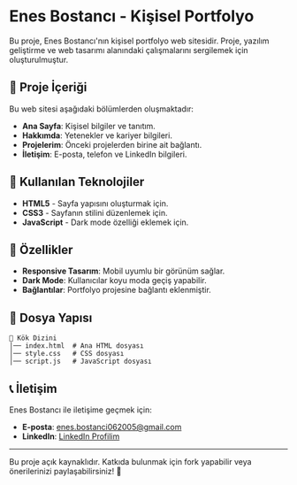 # Enes Bostancı - Kişisel Portfolyo

Bu proje, Enes Bostancı'nın kişisel portfolyo web sitesidir. Proje, yazılım geliştirme ve web tasarımı alanındaki çalışmalarını sergilemek için oluşturulmuştur.

## 📌 Proje İçeriği
Bu web sitesi aşağıdaki bölümlerden oluşmaktadır:
- **Ana Sayfa**: Kişisel bilgiler ve tanıtım.
- **Hakkımda**: Yetenekler ve kariyer bilgileri.
- **Projelerim**: Önceki projelerden birine ait bağlantı.
- **İletişim**: E-posta, telefon ve LinkedIn bilgileri.

## 🚀 Kullanılan Teknolojiler
- **HTML5** - Sayfa yapısını oluşturmak için.
- **CSS3** - Sayfanın stilini düzenlemek için.
- **JavaScript** - Dark mode özelliği eklemek için.

## 🎨 Özellikler
- **Responsive Tasarım**: Mobil uyumlu bir görünüm sağlar.
- **Dark Mode**: Kullanıcılar koyu moda geçiş yapabilir.
- **Bağlantılar**: Portfolyo projesine bağlantı eklenmiştir.

## 📂 Dosya Yapısı
```
📁 Kök Dizini
│── index.html  # Ana HTML dosyası
│── style.css   # CSS dosyası
│── script.js   # JavaScript dosyası
```

## 📞 İletişim
Enes Bostancı ile iletişime geçmek için:
- **E-posta**: enes.bostanci062005@gmail.com
- **LinkedIn**: [LinkedIn Profilim](https://www.linkedin.com/in/muhammed-enes-bostanc%C4%B1-492454354/)

---
Bu proje açık kaynaklıdır. Katkıda bulunmak için fork yapabilir veya önerilerinizi paylaşabilirsiniz! 🎉

